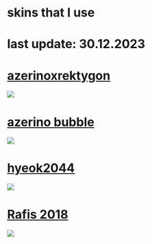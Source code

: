 # skins that I use 

# last update: 30.12.2023

# [azerinoxrektygon](https://drive.google.com/file/d/1NEvfAcxWS8rQyQqjc_4tQW7Y_4bQaRVK/view?usp=sharing)
![](https://i.imgur.com/9o6U0wz.jpg)

# [azerino bubble](https://drive.google.com/file/d/1i3s2W2UqAR7n0zvTfQMjWryYXxAHQF4h/view?usp=sharing)
![](https://i.imgur.com/ZPKVwjB.jpg)

# [hyeok2044](https://cdn.discordapp.com/attachments/1020916165150789632/1187747505929211995/hyeok2044.osk?ex=65980310&is=65858e10&hm=6cfe65b6303cc9d742b1ab811010a834477c9abe2ab0573beb8653ddb8a9d6fa&)
![](https://i.imgur.com/y8Mjm4L.jpg)

# [Rafis 2018](https://drive.google.com/file/d/1Bo3Dch0Mv1wyvwmDJZ2HXi5UwJZ56wOu/view?usp=sharing)
![](https://i.imgur.com/stuPCNH.jpg)
